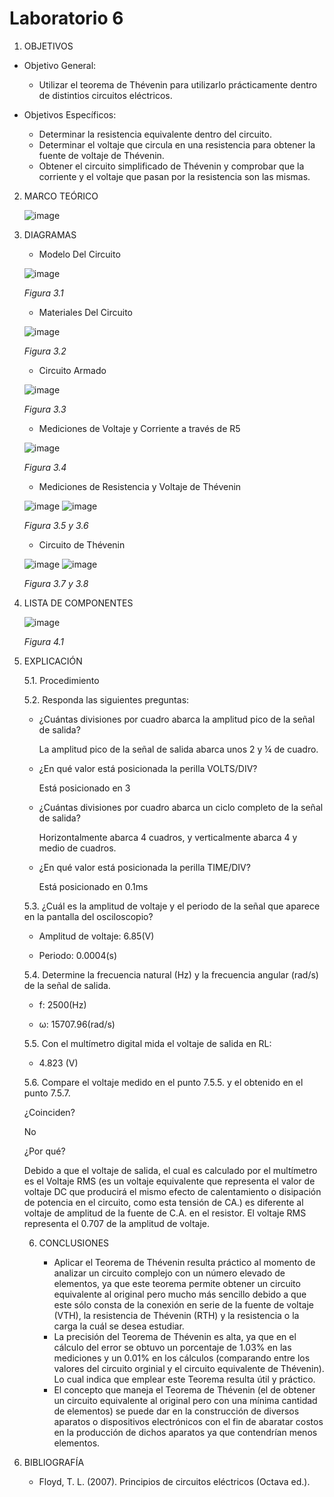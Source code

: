 # Laboratorio 6
1. OBJETIVOS
- Objetivo General:
   
   - Utilizar el teorema de Thévenin para utilizarlo prácticamente dentro de distintios circuitos eléctricos.
   
- Objetivos Específicos:
 
   - Determinar la resistencia equivalente dentro del circuito.
   - Determinar el voltaje que circula en una resistencia para obtener la fuente de voltaje de Thévenin.
   - Obtener el circuito simplificado de Thévenin y comprobar que la corriente y el voltaje que pasan por la resistencia son las mismas.
   
2. MARCO TEÓRICO
   
   ![image](https://user-images.githubusercontent.com/76133212/108288009-ccfb9580-7159-11eb-82cf-7d5c1e920320.png)

   
4. DIAGRAMAS
   - Modelo Del Circuito
   
   ![image](https://user-images.githubusercontent.com/75439689/108273068-155a8980-7141-11eb-9c75-171ccb45f0cc.png)

   *Figura 3.1*
   
   - Materiales Del Circuito
   
   ![image](https://user-images.githubusercontent.com/75439689/108273129-273c2c80-7141-11eb-97c2-a097f8bb2f31.png)
   
   *Figura 3.2*
   
   - Circuito Armado

   ![image](https://user-images.githubusercontent.com/75439689/108273213-43d86480-7141-11eb-91cb-2f60aebcf6ab.png)

   *Figura 3.3*
   
   - Mediciones de Voltaje y Corriente a través de R5
   
   ![image](https://user-images.githubusercontent.com/75439689/108273360-73876c80-7141-11eb-965b-dd38a73e533a.png)
   
   *Figura 3.4*
   
   - Mediciones de Resistencia y Voltaje de Thévenin
   
   ![image](https://user-images.githubusercontent.com/75439689/108273378-797d4d80-7141-11eb-89ff-b5e4d3256676.png)
   ![image](https://user-images.githubusercontent.com/75439689/108273538-ae89a000-7141-11eb-88a3-030de9ffd77a.png)
   
   *Figura 3.5 y 3.6*
   
   - Circuito de Thévenin
   
   ![image](https://user-images.githubusercontent.com/75439689/108273617-c6612400-7141-11eb-975e-95599b706744.png)
   ![image](https://user-images.githubusercontent.com/75439689/108273631-cb25d800-7141-11eb-8bf3-0eeae2a5db22.png)
   
   *Figura 3.7 y 3.8*
   
4. LISTA DE COMPONENTES
   
   ![image](https://user-images.githubusercontent.com/75439689/108274097-7040b080-7142-11eb-98c0-d9c431c00f0b.png)
   
   *Figura 4.1*

5. EXPLICACIÓN

     5.1. Procedimiento

     5.2. Responda las siguientes preguntas:

      - ¿Cuántas divisiones por cuadro abarca la amplitud pico de la señal de salida?

        La amplitud pico de la señal de salida abarca unos 2 y ¼ de cuadro.

      - ¿En qué valor está posicionada la perilla VOLTS/DIV?

        Está posicionado en 3

      - ¿Cuántas divisiones por cuadro abarca un ciclo completo de la señal de salida?

        Horizontalmente abarca 4 cuadros, y verticalmente abarca 4 y medio de cuadros.

      - ¿En qué valor está posicionada la perilla TIME/DIV?

        Está posicionado en 0.1ms

     5.3. ¿Cuál es la amplitud de voltaje y el periodo de la señal que aparece en la pantalla del osciloscopio?

      - Amplitud de voltaje: 6.85(V)

      - Periodo: 0.0004(s)

     5.4. Determine la frecuencia natural (Hz) y la frecuencia angular (rad/s) de la señal de salida.

      - f: 2500(Hz)

      - ω: 15707.96(rad/s)

     5.5. Con el multímetro digital mida el voltaje de salida en RL:

      - 4.823 (V)

     5.6. Compare el voltaje medido en el punto 7.5.5. y el obtenido en el punto 7.5.7.

     ¿Coinciden? 

     No

     ¿Por qué?

     Debido a que el voltaje de salida, el cual es calculado por el multímetro es el Voltaje RMS (es un voltaje equivalente que representa el valor de voltaje DC que producirá el mismo efecto de calentamiento o disipación de potencia en el circuito, como esta tensión de CA.) es diferente al voltaje de amplitud de la fuente de C.A. en el resistor. El voltaje RMS representa el 0.707 de la amplitud de voltaje.

   6. CONCLUSIONES

      - Aplicar el Teorema de Thévenin resulta práctico al momento de analizar un circuito complejo con un número elevado de elementos, ya que este teorema permite obtener un circuito equivalente al original pero mucho más sencillo debido a que este sólo consta de la conexión en serie de la fuente de voltaje (VTH), la resistencia de Thévenin (RTH) y la resistencia o la carga la cuál se desea estudiar.
      - La precisión del Teorema de Thévenin es alta, ya que en el cálculo del error se obtuvo un porcentaje de 1.03% en las mediciones y un 0.01% en los cálculos (comparando entre los valores del circuito orginial y el circuito equivalente de Thévenin). Lo cual indica que emplear este Teorema resulta útil y práctico.
      - El concepto que maneja el Teorema de Thévenin (el de obtener un circuito equivalente al original pero con una mínima cantidad de elementos) se puede dar en la construcción de diversos aparatos o dispositivos electrónicos con el fin de abaratar costos en la producción de dichos aparatos ya que contendrían menos elementos.
 
 
7. BIBLIOGRAFÍA

   - Floyd, T. L. (2007). Principios de circuitos eléctricos (Octava ed.).
